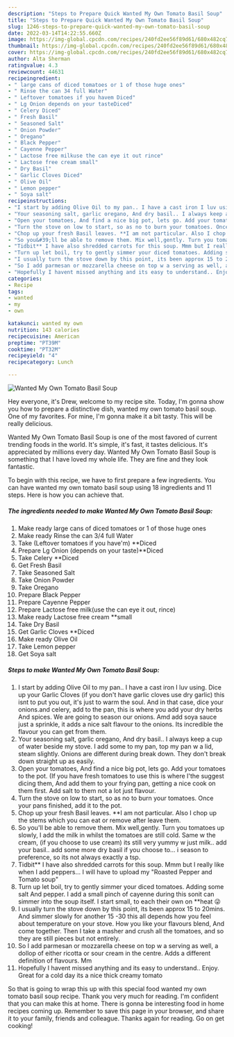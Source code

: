 ```yaml
---
description: "Steps to Prepare Quick Wanted My Own Tomato Basil Soup"
title: "Steps to Prepare Quick Wanted My Own Tomato Basil Soup"
slug: 1246-steps-to-prepare-quick-wanted-my-own-tomato-basil-soup
date: 2022-03-14T14:22:55.660Z
image: https://img-global.cpcdn.com/recipes/240fd2ee56f89d61/680x482cq70/wanted-my-own-tomato-basil-soup-recipe-main-photo.jpg
thumbnail: https://img-global.cpcdn.com/recipes/240fd2ee56f89d61/680x482cq70/wanted-my-own-tomato-basil-soup-recipe-main-photo.jpg
cover: https://img-global.cpcdn.com/recipes/240fd2ee56f89d61/680x482cq70/wanted-my-own-tomato-basil-soup-recipe-main-photo.jpg
author: Alta Sherman
ratingvalue: 4.3
reviewcount: 44631
recipeingredient:
- " large cans of diced tomatoes or 1 of those huge ones"
- " Rinse the can 34 full Water"
- " Leftover tomatoes if you havem Diced"
- " Lg Onion depends on your tasteDiced"
- " Celery Diced"
- " Fresh Basil"
- " Seasoned Salt"
- " Onion Powder"
- " Oregano"
- " Black Pepper"
- " Cayenne Pepper"
- " Lactose free milkuse the can eye it out rince"
- " Lactose free cream small"
- " Dry Basil"
- " Garlic Cloves Diced"
- " Olive Oil"
- " Lemon pepper"
- " Soya salt"
recipeinstructions:
- "I start by adding Olive Oil to my pan.. I have a cast iron I luv using. Dice up your Garlic Cloves (if you don&#39;t have garlic cloves use dry garlic) this isnt to put you out, it&#39;s just to warm the soul. And in that case, dice your onions.and celery, add to the pan, this is where you add your dry herbs And spices. We are going to season our onions. Amd add soya sauce just a sprinkle, it adds a nice salt flavour to the onions. Its incredible the flavour you can get from them."
- "Your seasoning salt, garlic oregano, And dry basil.. I always keep a cup of water beside my stove. I add some to my pan, top my pan w a lid, steam slightly. Onions are different during break down. They don&#39;t break down straight up as easily."
- "Open your tomatoes, And find a nice big pot, lets go. Add your tomatoes to the pot. (If you have fresh tomatoes to use this is where I&#39;the suggest dicing them, And add them to your frying pan, getting a nice cook on them first. Add salt to them not a lot just flavour."
- "Turn the stove on low to start, so as no to burn your tomatoes. Once your pans finished, add it to the pot."
- "Chop up your fresh Basil leaves. **I am not particular. Also I chop up the stems which you can eat or remove after leave them."
- "So you&#39;ll be able to remove them. Mix well,gently. Turn you tomatoes up slowly, I add the milk in whilst the tomatoes are still cold. Same w the cream, (if you choose to use cream) its still very yummy w just milk.. add your basil.. add some more dry basil if you choose to... i season to preference, so its not always exactly a tsp."
- "Tidbit** I have also shredded carrots for this soup. Mmm but I really like when I add peppers... I will have to upload my &#34;Roasted Pepper and Tomato soup&#34;"
- "Turn up let boil, try to gently simmer your diced tomatoes. Adding some salt And pepper. I add a small pinch of cayenne during this sonit can simmer into the soup itself. I start small, to each their own on **heat 😜"
- "I usually turn the stove down by this point, its been approx 15 to 20mins. And simmer slowly for another 15 -30 this all depends how you feel about temperature on your stove. How you like your flavours blend, And come together. Then I take a masher and crush all the tomatoes, and so they are still pieces but not entirely."
- "So I add parmesan or mozzarella cheese on top w a serving as well, a dollop of either ricotta or sour cream in the centre. Adds a different definition of flavours. Mm"
- "Hopefully I havent missed anything and its easy to understand.. Enjoy. Great for a cold day its a nice thick creamy tomato"
categories:
- Recipe
tags:
- wanted
- my
- own

katakunci: wanted my own 
nutrition: 143 calories
recipecuisine: American
preptime: "PT39M"
cooktime: "PT32M"
recipeyield: "4"
recipecategory: Lunch

---
```



![Wanted My Own Tomato Basil Soup](https://img-global.cpcdn.com/recipes/240fd2ee56f89d61/680x482cq70/wanted-my-own-tomato-basil-soup-recipe-main-photo.jpg)

Hey everyone, it's Drew, welcome to my recipe site. Today, I'm gonna show you how to prepare a distinctive dish, wanted my own tomato basil soup. One of my favorites. For mine, I'm gonna make it a bit tasty. This will be really delicious.



Wanted My Own Tomato Basil Soup is one of the most favored of current trending foods in the world. It's simple, it's fast, it tastes delicious. It's appreciated by millions every day. Wanted My Own Tomato Basil Soup is something that I have loved my whole life. They are fine and they look fantastic.


To begin with this recipe, we have to first prepare a few ingredients. You can have wanted my own tomato basil soup using 18 ingredients and 11 steps. Here is how you can achieve that.

<!--inarticleads1-->

##### The ingredients needed to make Wanted My Own Tomato Basil Soup:

1. Make ready  large cans of diced tomatoes or 1 of those huge ones
1. Make ready  Rinse the can 3/4 full Water
1. Take  (Leftover tomatoes if you have&#39;m) **Diced
1. Prepare  Lg Onion (depends on your taste)**Diced
1. Take  Celery **Diced
1. Get  Fresh Basil
1. Take  Seasoned Salt
1. Take  Onion Powder
1. Take  Oregano
1. Prepare  Black Pepper
1. Prepare  Cayenne Pepper
1. Prepare  Lactose free milk(use the can eye it out, rince)
1. Make ready  Lactose free cream **small
1. Take  Dry Basil
1. Get  Garlic Cloves **Diced
1. Make ready  Olive Oil
1. Take  Lemon pepper
1. Get  Soya salt




<!--inarticleads2-->

##### Steps to make Wanted My Own Tomato Basil Soup:

1. I start by adding Olive Oil to my pan.. I have a cast iron I luv using. Dice up your Garlic Cloves (if you don&#39;t have garlic cloves use dry garlic) this isnt to put you out, it&#39;s just to warm the soul. And in that case, dice your onions.and celery, add to the pan, this is where you add your dry herbs And spices. We are going to season our onions. Amd add soya sauce just a sprinkle, it adds a nice salt flavour to the onions. Its incredible the flavour you can get from them.
1. Your seasoning salt, garlic oregano, And dry basil.. I always keep a cup of water beside my stove. I add some to my pan, top my pan w a lid, steam slightly. Onions are different during break down. They don&#39;t break down straight up as easily.
1. Open your tomatoes, And find a nice big pot, lets go. Add your tomatoes to the pot. (If you have fresh tomatoes to use this is where I&#39;the suggest dicing them, And add them to your frying pan, getting a nice cook on them first. Add salt to them not a lot just flavour.
1. Turn the stove on low to start, so as no to burn your tomatoes. Once your pans finished, add it to the pot.
1. Chop up your fresh Basil leaves. **I am not particular. Also I chop up the stems which you can eat or remove after leave them.
1. So you&#39;ll be able to remove them. Mix well,gently. Turn you tomatoes up slowly, I add the milk in whilst the tomatoes are still cold. Same w the cream, (if you choose to use cream) its still very yummy w just milk.. add your basil.. add some more dry basil if you choose to... i season to preference, so its not always exactly a tsp.
1. Tidbit** I have also shredded carrots for this soup. Mmm but I really like when I add peppers... I will have to upload my &#34;Roasted Pepper and Tomato soup&#34;
1. Turn up let boil, try to gently simmer your diced tomatoes. Adding some salt And pepper. I add a small pinch of cayenne during this sonit can simmer into the soup itself. I start small, to each their own on **heat 😜
1. I usually turn the stove down by this point, its been approx 15 to 20mins. And simmer slowly for another 15 -30 this all depends how you feel about temperature on your stove. How you like your flavours blend, And come together. Then I take a masher and crush all the tomatoes, and so they are still pieces but not entirely.
1. So I add parmesan or mozzarella cheese on top w a serving as well, a dollop of either ricotta or sour cream in the centre. Adds a different definition of flavours. Mm
1. Hopefully I havent missed anything and its easy to understand.. Enjoy. Great for a cold day its a nice thick creamy tomato




So that is going to wrap this up with this special food wanted my own tomato basil soup recipe. Thank you very much for reading. I'm confident that you can make this at home. There is gonna be interesting food in home recipes coming up. Remember to save this page in your browser, and share it to your family, friends and colleague. Thanks again for reading. Go on get cooking!
